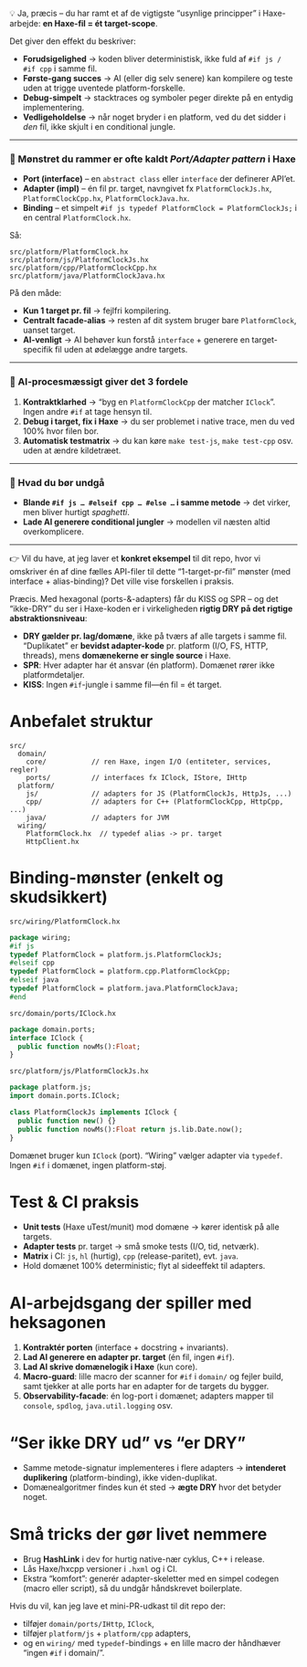 💡 Ja, præcis – du har ramt et af de vigtigste “usynlige principper” i Haxe-arbejde: **en Haxe-fil = ét target-scope**.

Det giver den effekt du beskriver:

* **Forudsigelighed** → koden bliver deterministisk, ikke fuld af `#if js / #if cpp` i samme fil.
* **Første-gang succes** → AI (eller dig selv senere) kan kompilere og teste uden at trigge uventede platform-forskelle.
* **Debug-simpelt** → stacktraces og symboler peger direkte på en entydig implementering.
* **Vedligeholdelse** → når noget bryder i en platform, ved du det sidder i *den* fil, ikke skjult i en conditional jungle.

---

### 🔹 Mønstret du rammer er ofte kaldt *Port/Adapter pattern* i Haxe

* **Port (interface)** – en `abstract class` eller `interface` der definerer API’et.
* **Adapter (impl)** – én fil pr. target, navngivet fx `PlatformClockJs.hx`, `PlatformClockCpp.hx`, `PlatformClockJava.hx`.
* **Binding** – et simpelt `#if js typedef PlatformClock = PlatformClockJs;` i en central `PlatformClock.hx`.

Så:

```
src/platform/PlatformClock.hx
src/platform/js/PlatformClockJs.hx
src/platform/cpp/PlatformClockCpp.hx
src/platform/java/PlatformClockJava.hx
```

På den måde:

* **Kun 1 target pr. fil** → fejlfri kompilering.
* **Centralt facade-alias** → resten af dit system bruger bare `PlatformClock`, uanset target.
* **AI-venligt** → AI behøver kun forstå `interface` + generere en target-specifik fil uden at ødelægge andre targets.

---

### 🔹 AI-procesmæssigt giver det 3 fordele

1. **Kontraktklarhed** → “byg en `PlatformClockCpp` der matcher `IClock`”. Ingen andre `#if` at tage hensyn til.
2. **Debug i target, fix i Haxe** → du ser problemet i native trace, men du ved 100% hvor filen bor.
3. **Automatisk testmatrix** → du kan køre `make test-js`, `make test-cpp` osv. uden at ændre kildetræet.

---

### 🔹 Hvad du bør undgå

* **Blande `#if js … #elseif cpp … #else …` i samme metode** → det virker, men bliver hurtigt *spaghetti*.
* **Lade AI generere conditional jungler** → modellen vil næsten altid overkomplicere.

---

👉 Vil du have, at jeg laver et **konkret eksempel** til dit repo, hvor vi omskriver én af dine fælles API-filer til dette “1-target-pr-fil” mønster (med interface + alias-binding)? Det ville vise forskellen i praksis.


Præcis. Med hexagonal (ports-&-adapters) får du KISS og SPR – og det “ikke-DRY” du ser i Haxe-koden er i virkeligheden **rigtig DRY på det rigtige abstraktionsniveau**:

* **DRY gælder pr. lag/domæne**, ikke på tværs af alle targets i samme fil.
  “Duplikatet” er **bevidst adapter-kode** pr. platform (I/O, FS, HTTP, threads), mens **domænekerne er single source** i Haxe.
* **SPR**: Hver adapter har ét ansvar (én platform). Domænet rører ikke platformdetaljer.
* **KISS**: Ingen `#if`-jungle i samme fil—én fil = ét target.

# Anbefalet struktur

```
src/
  domain/
    core/           // ren Haxe, ingen I/O (entiteter, services, regler)
    ports/          // interfaces fx IClock, IStore, IHttp
  platform/
    js/             // adapters for JS (PlatformClockJs, HttpJs, ...)
    cpp/            // adapters for C++ (PlatformClockCpp, HttpCpp, ...)
    java/           // adapters for JVM
  wiring/
    PlatformClock.hx  // typedef alias -> pr. target
    HttpClient.hx
```

# Binding-mønster (enkelt og skudsikkert)

`src/wiring/PlatformClock.hx`

```haxe
package wiring;
#if js
typedef PlatformClock = platform.js.PlatformClockJs;
#elseif cpp
typedef PlatformClock = platform.cpp.PlatformClockCpp;
#elseif java
typedef PlatformClock = platform.java.PlatformClockJava;
#end
```

`src/domain/ports/IClock.hx`

```haxe
package domain.ports;
interface IClock {
  public function nowMs():Float;
}
```

`src/platform/js/PlatformClockJs.hx`

```haxe
package platform.js;
import domain.ports.IClock;

class PlatformClockJs implements IClock {
  public function new() {}
  public function nowMs():Float return js.lib.Date.now();
}
```

Domænet bruger kun `IClock` (port). “Wiring” vælger adapter via `typedef`. Ingen `#if` i domænet, ingen platform-støj.

# Test & CI praksis

* **Unit tests** (Haxe uTest/munit) mod domæne → kører identisk på alle targets.
* **Adapter tests** pr. target → små smoke tests (I/O, tid, netværk).
* **Matrix** i CI: `js`, `hl` (hurtig), `cpp` (release-paritet), evt. `java`.
* Hold domænet 100% deterministic; flyt al sideeffekt til adapters.

# AI-arbejdsgang der spiller med heksagonen

1. **Kontraktér porten** (interface + docstring + invariants).
2. **Lad AI generere en adapter pr. target** (én fil, ingen `#if`).
3. **Lad AI skrive domænelogik i Haxe** (kun core).
4. **Macro-guard**: lille macro der scanner for `#if` i `domain/` og fejler build, samt tjekker at alle ports har en adapter for de targets du bygger.
5. **Observability-facade**: én log-port i domænet; adapters mapper til `console`, `spdlog`, `java.util.logging` osv.

# “Ser ikke DRY ud” vs “er DRY”

* Samme metode-signatur implementeres i flere adapters → **intenderet duplikering** (platform-binding), ikke viden-duplikat.
* Domænealgoritmer findes kun ét sted → **ægte DRY** hvor det betyder noget.

# Små tricks der gør livet nemmere

* Brug **HashLink** i dev for hurtig native-nær cyklus, C++ i release.
* Lås Haxe/hxcpp versioner i `.hxml` og i CI.
* Ekstra “komfort”: generér adapter-skeletter med en simpel codegen (macro eller script), så du undgår håndskrevet boilerplate.

Hvis du vil, kan jeg lave et mini-PR-udkast til dit repo der:

* tilføjer `domain/ports/IHttp`, `IClock`,
* tilføjer `platform/js` + `platform/cpp` adapters,
* og en `wiring/` med `typedef`-bindings + en lille macro der håndhæver “ingen `#if` i domain/”.
